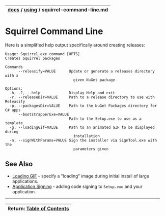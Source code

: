 | [docs](..)  / [using](.) / squirrel-command-line.md
|:---|

# Squirrel Command Line

Here is a simplified help output specifically around creating releases:

```
Usage: Squirrel.exe command [OPTS]
Creates Squirrel packages

Commands
      --releasify=VALUE      Update or generate a releases directory with a
                               given NuGet package

Options:
  -h, -?, --help             Display Help and exit
  -r, --releaseDir=VALUE     Path to a release directory to use with Releasify
  -p, --packagesDir=VALUE    Path to the NuGet Packages directory for C# apps
      --bootstrapperExe=VALUE
                             Path to the Setup.exe to use as a template
  -g, --loadingGif=VALUE     Path to an animated GIF to be displayed during
                               installation
  -n, --signWithParams=VALUE Sign the installer via SignTool.exe with the
                               parameters given
```

## See Also
* [Loading GIF](loading-gif.md) - specify a "loading" image during initial install of large applications.
* [Application Signing](application-signing.md) - adding code signing to `Setup.exe` and your application.

---
| Return: [Table of Contents](../readme.md) |
|----|



